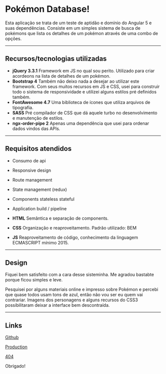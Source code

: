 # Pokémon Database!

Esta aplicação se trata de um teste de aptidão e domínio do Angular 5 e suas dependências. Consiste em um simples sistema de busca de pokémons que lista os detalhes de um pokémon através de uma combo de opções.

---

## Recursos/tecnologias utilizadas

- **jQuery 3.3.1**
Framework em JS no qual sou perito. Utilizado para criar acordeons na lista de detalhes de um pokémon.
- **Bootstrap 4**
Também não deixo nada a desejar ao utilizar este framework. Com seus muitos recursos em JS e CSS, usei para construir todo o sistema de responsividade e utilizei alguns estilos pré definidos também.
- **FontAwesome 4.7**
Uma biblioteca de ícones que utiliza arquivos de tipografia.
- **SASS**
Pré compilador de CSS que dá aquele turbo no desenvolvimento e manutenção de estilos.
- **ngx-order-pipe 2**
Apenas uma dependência que usei para ordenar dados vindos das APIs.

---

## Requisitos atendidos

- Consumo de api
- Responsive design
- Route management
- State management (redux)
- Components stateless stateful
- Application build / pipeline

- **HTML**
Semântica e separação de components.

- **CSS**
Organização e reaproveitamento.
Padrão utilizado: BEM

- **JS**
Reaproveitamento de código, conhecimento da linguagem ECMASCRIPT mínimo 2015.

---

## Design

Fiquei bem satisfeito com a cara desse sisteminha. Me agradou bastabte porque ficou simples e leve.

Pesquisei por alguns materiais online e impresso sobre Pokémon e percebi que quase todos usam tons de azul, então não vou ser eu quem vai contrariar. Imagens dos personagens e alguns recursos do CSS3 possibilitaram deixar a interface bem descontraída.

---

## Links

[Github](https://github.com/Chelvis/pokemon)

[Production](http://kelvinmarques.com.br/pokemon/)

[404](http://kelvinmarques.com.br/pokemon/#/543252532)

Obrigado!
